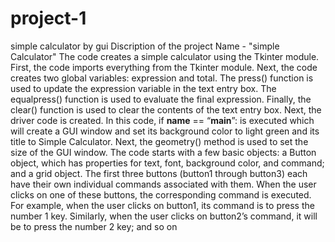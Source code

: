 # project-1
simple calculator by gui 
Discription of the project
Name - "simple Calculator"
The code creates a simple calculator using the Tkinter module.
First, the code imports everything from the Tkinter module.
Next, the code creates two global variables: expression and total.
The press() function is used to update the expression variable in the text entry box.
The equalpress() function is used to evaluate the final expression.
Finally, the clear() function is used to clear the contents of the text entry box.
Next, the driver code is created.
In this code, if __name__ == “__main__”: is executed which will create a GUI window and set its background color to light green and its title to Simple Calculator.
Next, the geometry() method is used to set the size of the GUI window.
The code starts with a few basic objects: a Button object, which has properties for text, font, background color, and command; and a grid object.
The first three buttons (button1 through button3) each have their own individual commands associated with them.
When the user clicks on one of these buttons, the corresponding command is executed.
For example, when the user clicks on button1, its command is to press the number 1 key.
Similarly, when the user clicks on button2’s command, it will be to press the number 2 key; and so on
